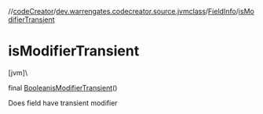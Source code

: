 //[codeCreator](../../../index.md)/[dev.warrengates.codecreator.source.jvmclass](../index.md)/[FieldInfo](index.md)/[isModifierTransient](is-modifier-transient.md)

# isModifierTransient

[jvm]\

final [Boolean](https://docs.oracle.com/javase/8/docs/api/java/lang/Boolean.html)[isModifierTransient](is-modifier-transient.md)()

Does field have transient modifier
